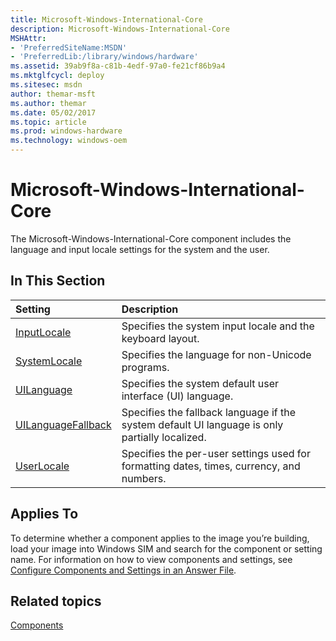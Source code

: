 ```yaml
---
title: Microsoft-Windows-International-Core
description: Microsoft-Windows-International-Core
MSHAttr:
- 'PreferredSiteName:MSDN'
- 'PreferredLib:/library/windows/hardware'
ms.assetid: 39ab9f8a-c81b-4edf-97a0-fe21cf86b9a4
ms.mktglfcycl: deploy
ms.sitesec: msdn
author: themar-msft
ms.author: themar
ms.date: 05/02/2017
ms.topic: article
ms.prod: windows-hardware
ms.technology: windows-oem
---
```

# Microsoft-Windows-International-Core

The Microsoft-Windows-International-Core component includes the language and input locale settings for the system and the user.

## In This Section

| Setting                 | Description                                                                           |
|:------------------------|:--------------------------------------------------------------------------------------|
| [InputLocale](microsoft-windows-international-core-inputlocale.md) | Specifies the system input locale and the keyboard layout. |
| [SystemLocale](microsoft-windows-international-core-systemlocale.md) | Specifies the language for non-Unicode programs. |
| [UILanguage](microsoft-windows-international-core-uilanguage.md) | Specifies the system default user interface (UI) language. |
| [UILanguageFallback](microsoft-windows-international-core-uilanguagefallback.md) | Specifies the fallback language if the system default UI language is only partially localized. |
| [UserLocale](microsoft-windows-international-core-userlocale.md) | Specifies the per-user settings used for formatting dates, times, currency, and numbers. |

## Applies To

To determine whether a component applies to the image you’re building, load your image into Windows SIM and search for the component or setting name. For information on how to view components and settings, see [Configure Components and Settings in an Answer File](https://docs.microsoft.com/en-us/windows-hardware/customize/desktop/wsim/configure-components-and-settings-in-an-answer-file).

## Related topics

[Components](components-b-unattend.md)
